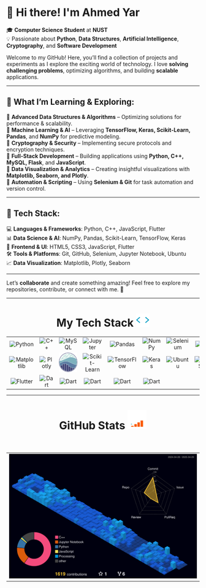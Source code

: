 # 👋 Hi there! I'm Ahmed Yar

🎓 **Computer Science Student** at **NUST**  
💡 Passionate about **Python**, **Data Structures**, **Artificial Intelligence**, **Cryptography**, and **Software Development**

Welcome to my GitHub! Here, you’ll find a collection of projects and experiments as I explore the exciting world of technology. I love **solving challenging problems**, optimizing algorithms, and building **scalable** applications.

---

## 🌱 **What I’m Learning & Exploring:**

🔹 **Advanced Data Structures & Algorithms** – Optimizing solutions for performance & scalability.  
🔹 **Machine Learning & AI** – Leveraging **TensorFlow, Keras, Scikit-Learn, Pandas**, and **NumPy** for predictive modeling.  
🔹 **Cryptography & Security** – Implementing secure protocols and encryption techniques.  
🔹 **Full-Stack Development** – Building applications using **Python, C++, MySQL, Flask**, and **JavaScript**.  
🔹 **Data Visualization & Analytics** – Creating insightful visualizations with **Matplotlib, Seaborn, and Plotly**.  
🔹 **Automation & Scripting** – Using **Selenium & Git** for task automation and version control.

---

## 🚀 **Tech Stack:**

💻 **Languages & Frameworks**: Python, C++, JavaScript, Flutter  
📊 **Data Science & AI**: NumPy, Pandas, Scikit-Learn, TensorFlow, Keras  
🎨 **Frontend & UI**: HTML5, CSS3, JavaScript, Flutter  
🛠 **Tools & Platforms**: Git, GitHub, Selenium, Jupyter Notebook, Ubuntu  
📈 **Data Visualization**: Matplotlib, Plotly, Seaborn

---

Let’s **collaborate** and create something amazing! Feel free to explore my repositories, contribute, or connect with me. 🚀

---

<h1 align="center">My Tech Stack <img src="img/favtech.gif" height="35"></h1>

<div align="center">
    <table width="900">
        <tr>
            <td align="center" width="90">
                <img src="https://techstack-generator.vercel.app/python-icon.svg" alt="Python" height="50" />
            </td>
            <td align="center" width="90">
                <img src="https://techstack-generator.vercel.app/cpp-icon.svg" alt="C++" height="50" />
            </td>
            <td align="center" width="90">
                <img src="https://techstack-generator.vercel.app/mysql-icon.svg" alt="MySQL" height="50" />
            </td>
            <td align="center" width="90">
                <img src="https://cdn.jsdelivr.net/gh/devicons/devicon/icons/jupyter/jupyter-original.svg" alt="Jupyter" height="50" />
            </td>
            <td align="center" width="90">
                <img src="https://cdn.jsdelivr.net/gh/devicons/devicon/icons/pandas/pandas-original.svg" alt="Pandas" height="50" />
            </td>
            <td align="center" width="90">
                <img src="https://cdn.jsdelivr.net/gh/devicons/devicon/icons/numpy/numpy-original.svg" alt="NumPy" height="50" />
            </td>
            <td align="center" width="90">
                <img src="https://cdn.simpleicons.org/selenium/43B02A" alt="Selenium" height="50" />
            </td>
            <td align="center" width="90">
                <img src="https://cdn.simpleicons.org/git/F05032" alt="Git" height="50" />
            </td>
            <td align="center" width="90">
                <img src="https://techstack-generator.vercel.app/github-icon.svg" alt="GitHub" height="50" />
            </td>
            <td align="center" width="90">
                <img src="https://skillicons.dev/icons?i=md" alt="Markdown" height="50" />
            </td>
        </tr>
        <tr>
            <td align="center" width="90">
                <img src="https://cdn.jsdelivr.net/gh/devicons/devicon/icons/matplotlib/matplotlib-original.svg" alt="Matplotlib" height="50" />
            </td>
            <td align="center" width="90">
                <img src="https://cdn.jsdelivr.net/gh/devicons/devicon/icons/plotly/plotly-original.svg" alt="Plotly" height="50" />
            </td>
            <td align="center" width="90">
                <img src="img/seaborn.png" alt="Seaborn" height="50" />
            </td>
            <td align="center" width="90">
                <img src="https://cdn.jsdelivr.net/gh/devicons/devicon/icons/scikitlearn/scikitlearn-original.svg" alt="Scikit-Learn" height="50" />
            </td>
            <td align="center" width="90">
                <img src="https://cdn.jsdelivr.net/gh/devicons/devicon/icons/tensorflow/tensorflow-original.svg" alt="TensorFlow" height="50" />
            </td>
            <td align="center" width="90">
                <img src="https://cdn.jsdelivr.net/gh/devicons/devicon/icons/keras/keras-original.svg" alt="Keras" height="50" />
            </td>
            <td align="center" width="90">
                <img src="https://cdn.jsdelivr.net/gh/devicons/devicon@latest/icons/ubuntu/ubuntu-original.svg" alt="Ubuntu" height="60" />
            </td>
            <td align="center" width="90">
                <img src="https://cdn.jsdelivr.net/gh/devicons/devicon/icons/css3/css3-original.svg" alt="CSS3" height="50" />
            </td>
            <td align="center" width="90">
                <img src="https://cdn.jsdelivr.net/gh/devicons/devicon/icons/html5/html5-original.svg" alt="HTML5" height="50" />
            </td>
            <td align="center" width="90">
                <img src="https://techstack-generator.vercel.app/js-icon.svg" alt="JavaScript" height="50" />
            </td>
        </tr>
        <tr>
            <td align="center" width="90">
                <img src="https://cdn.jsdelivr.net/gh/devicons/devicon@latest/icons/flutter/flutter-original.svg" alt="Flutter" height="50" />
            </td>
            <td align="center" width="90">
                <img src="https://cdn.jsdelivr.net/gh/devicons/devicon@latest/icons/dart/dart-original.svg" alt="Dart" height="50" />
            </td>
            <td align="center" width="90">
                <img src="https://cdn.jsdelivr.net/gh/devicons/devicon@latest/icons/kaggle/kaggle-original.svg" alt="Dart" height="50" />
            </td>
            <td align="center" width="90">
                <img src="https://techstack-generator.vercel.app/restapi-icon.svg" alt="Dart" height="50" />
            </td>
            <td align="center" width="90">
                <img src="https://cdn.jsdelivr.net/gh/devicons/devicon@latest/icons/mongodb/mongodb-original-wordmark.svg" alt="Dart" height="50" />
            </td>
            <td align="center" width="90">
                <img src="https://cdn.jsdelivr.net/gh/devicons/devicon@latest/icons/redis/redis-original.svg"alt="Dart" height="50" />
            </td>
            <td align="center" colspan="9"> <!-- Centered empty space -->
                <p> </p>
            </td>
        </tr>
    </table>
</div>

---

<h1 align="center">GitHub Stats <img src="img/github analytics.gif" height=50> </h1>

###

<div align="left">
</div>

###

###

<br clear="both">

<div align="center">
    <table>
        <!-- <tr>
             <td align="center">
                <a href="https://github.com/ahmedyar7" style="text-decoration: none;">
                    <img src="https://github-readme-stats.vercel.app/api/top-langs/?username=ahmedyar7&hide_border=true&layout=donut&theme=github_dark" alt="Top Langs" style="border: none; outline: none;">
                </a>
            </td>
            <td align="center">
                <a href="https://github.com/ahmedyar7" style="text-decoration: none;">
                    <img src="https://github-readme-stats.vercel.app/api?username=ahmedyar7&hide_title=true&hide_rank=false&rank_icon=github&show_icons=true&include_all_commits=true&count_private=true&disable_animations=false&theme=github_dark&locale=en&hide_border=true&order=1" alt="GitHub Stats" />
                </a>
            </td> 
        <!-- </tr>  -->
        <tr>
            <td colspan="2" align="center">
                <a href="https://github.com/ahmedyar7" style="text-decoration: none;">
                    <img src="./profile-3d-contrib/profile-night-view.svg" alt="3D GitHub Contribution Graph" />
                </a>
            </td>
        </tr>
    </table>
</div>
